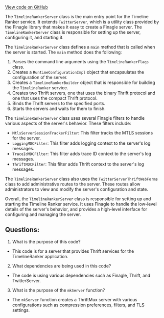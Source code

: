 [View code on GitHub](https://github.com/misbahsy/the-algorithm/timelineranker/server/src/main/scala/com/twitter/timelineranker/server/Main.scala)

The `TimelineRankerServer` class is the main entry point for the Timeline Ranker service. It extends `TwitterServer`, which is a utility class provided by the Finagle library that makes it easy to create a Finagle server. The `TimelineRankerServer` class is responsible for setting up the server, configuring it, and starting it.

The `TimelineRankerServer` class defines a `main` method that is called when the server is started. The `main` method does the following:

1. Parses the command line arguments using the `TimelineRankerFlags` class.
2. Creates a `RuntimeConfigurationImpl` object that encapsulates the configuration of the server.
3. Creates a `TimelineRankerBuilder` object that is responsible for building the `TimelineRanker` service.
4. Creates two Thrift servers, one that uses the binary Thrift protocol and one that uses the compact Thrift protocol.
5. Binds the Thrift servers to the specified ports.
6. Starts the servers and waits for them to finish.

The `TimelineRankerServer` class uses several Finagle filters to handle various aspects of the server's behavior. These filters include:

- `MtlsServerSessionTrackerFilter`: This filter tracks the MTLS sessions for the server.
- `LoggingMDCFilter`: This filter adds logging context to the server's log messages.
- `TraceIdMDCFilter`: This filter adds trace ID context to the server's log messages.
- `ThriftMDCFilter`: This filter adds Thrift context to the server's log messages.

The `TimelineRankerServer` class also uses the `TwitterServerThriftWebForms` class to add administrative routes to the server. These routes allow administrators to view and modify the server's configuration and state.

Overall, the `TimelineRankerServer` class is responsible for setting up and starting the Timeline Ranker service. It uses Finagle to handle the low-level details of the server's behavior, and provides a high-level interface for configuring and managing the server.
## Questions: 
 1. What is the purpose of this code?
- This code is for a server that provides Thrift services for the TimelineRanker application.

2. What dependencies are being used in this code?
- The code is using various dependencies such as Finagle, Thrift, and TwitterServer.

3. What is the purpose of the `mkServer` function?
- The `mkServer` function creates a ThriftMux server with various configurations such as compression preferences, filters, and TLS settings.